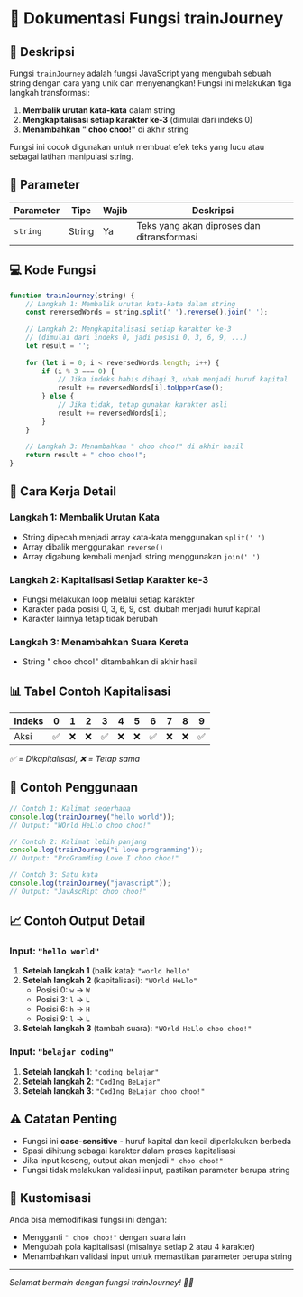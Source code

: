 # 🚂 Dokumentasi Fungsi trainJourney

## 📝 Deskripsi

Fungsi `trainJourney` adalah fungsi JavaScript yang mengubah sebuah string dengan cara yang unik dan menyenangkan! Fungsi ini melakukan tiga langkah transformasi:

1. **Membalik urutan kata-kata** dalam string
2. **Mengkapitalisasi setiap karakter ke-3** (dimulai dari indeks 0)
3. **Menambahkan " choo choo!"** di akhir string

Fungsi ini cocok digunakan untuk membuat efek teks yang lucu atau sebagai latihan manipulasi string.

## 🔧 Parameter

| Parameter | Tipe   | Wajib | Deskripsi |
|-----------|--------|-------|-----------|
| `string`  | String | Ya    | Teks yang akan diproses dan ditransformasi |

## 💻 Kode Fungsi

```javascript
function trainJourney(string) {
    // Langkah 1: Membalik urutan kata-kata dalam string
    const reversedWords = string.split(' ').reverse().join(' ');
    
    // Langkah 2: Mengkapitalisasi setiap karakter ke-3 
    // (dimulai dari indeks 0, jadi posisi 0, 3, 6, 9, ...)
    let result = '';
    
    for (let i = 0; i < reversedWords.length; i++) {
        if (i % 3 === 0) {
            // Jika indeks habis dibagi 3, ubah menjadi huruf kapital
            result += reversedWords[i].toUpperCase();
        } else {
            // Jika tidak, tetap gunakan karakter asli
            result += reversedWords[i];
        }
    }
    
    // Langkah 3: Menambahkan " choo choo!" di akhir hasil
    return result + " choo choo!";
}
```

## 🎯 Cara Kerja Detail

### Langkah 1: Membalik Urutan Kata
- String dipecah menjadi array kata-kata menggunakan `split(' ')`
- Array dibalik menggunakan `reverse()`
- Array digabung kembali menjadi string menggunakan `join(' ')`

### Langkah 2: Kapitalisasi Setiap Karakter ke-3
- Fungsi melakukan loop melalui setiap karakter
- Karakter pada posisi 0, 3, 6, 9, dst. diubah menjadi huruf kapital
- Karakter lainnya tetap tidak berubah

### Langkah 3: Menambahkan Suara Kereta
- String " choo choo!" ditambahkan di akhir hasil

## 📊 Tabel Contoh Kapitalisasi

| Indeks | 0 | 1 | 2 | 3 | 4 | 5 | 6 | 7 | 8 | 9 |
|--------|---|---|---|---|---|---|---|---|---|---|
| Aksi   | ✅ | ❌ | ❌ | ✅ | ❌ | ❌ | ✅ | ❌ | ❌ | ✅ |

*✅ = Dikapitalisasi, ❌ = Tetap sama*

## 🚀 Contoh Penggunaan

```javascript
// Contoh 1: Kalimat sederhana
console.log(trainJourney("hello world"));
// Output: "WOrld HeLlo choo choo!"

// Contoh 2: Kalimat lebih panjang
console.log(trainJourney("i love programming"));
// Output: "ProGramMing Love I choo choo!"

// Contoh 3: Satu kata
console.log(trainJourney("javascript"));
// Output: "JavAscRipt choo choo!"
```

## 📈 Contoh Output Detail

### Input: `"hello world"`

1. **Setelah langkah 1** (balik kata): `"world hello"`
2. **Setelah langkah 2** (kapitalisasi): `"WOrld HeLlo"`
   - Posisi 0: `w` → `W`
   - Posisi 3: `l` → `L`  
   - Posisi 6: `h` → `H`
   - Posisi 9: `l` → `L`
3. **Setelah langkah 3** (tambah suara): `"WOrld HeLlo choo choo!"`

### Input: `"belajar coding"`

1. **Setelah langkah 1**: `"coding belajar"`
2. **Setelah langkah 2**: `"CodIng BeLajar"`
3. **Setelah langkah 3**: `"CodIng BeLajar choo choo!"`

## ⚠️ Catatan Penting

- Fungsi ini **case-sensitive** - huruf kapital dan kecil diperlakukan berbeda
- Spasi dihitung sebagai karakter dalam proses kapitalisasi
- Jika input kosong, output akan menjadi `" choo choo!"`
- Fungsi tidak melakukan validasi input, pastikan parameter berupa string

## 🎨 Kustomisasi

Anda bisa memodifikasi fungsi ini dengan:
- Mengganti `" choo choo!"` dengan suara lain
- Mengubah pola kapitalisasi (misalnya setiap 2 atau 4 karakter)
- Menambahkan validasi input untuk memastikan parameter berupa string

---

*Selamat bermain dengan fungsi trainJourney! 🚂💨*
